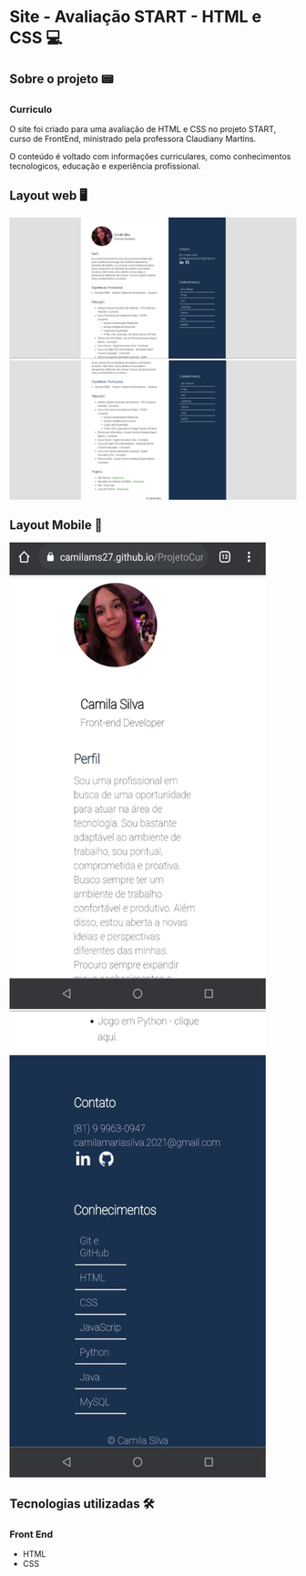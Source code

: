 # Site - Avaliação START - HTML e CSS 💻

## Sobre o projeto 📟

### Curriculo

O site foi criado para uma avaliação de HTML e CSS no projeto START, curso de FrontEnd, ministrado pela professora Claudiany Martins.

O conteúdo é voltado com informações curriculares, como conhecimentos tecnologicos, educação e experiência profissional.  

## Layout web 🖥
<img src="https://github.com/camilams27/ProjetoCurriculo/blob/master/img/prints/web1.png?raw=true"/>
<img src="https://github.com/camilams27/ProjetoCurriculo/blob/master/img/prints/web2.png?raw=true"/>

## Layout Mobile 📱
<img src="https://github.com/camilams27/ProjetoCurriculo/blob/master/img/prints/mobile-1.jpg?raw=true" width="450" height="820"/> <img src="https://github.com/camilams27/ProjetoCurriculo/blob/master/img/prints/mobile-2.jpg?raw=true" width="450" height="820"/>

## Tecnologias utilizadas 🛠

### Front End
- HTML
- CSS

